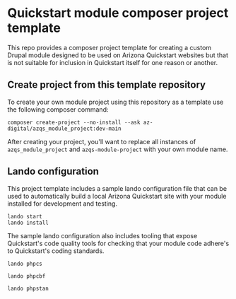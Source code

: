 # Quickstart module composer project template

This repo provides a composer project template for creating a custom Drupal
module designed to be used on Arizona Quickstart websites but that is not
suitable for inclusion in Quickstart itself for one reason or another.

## Create project from this template repository
To create your own module project using this repository as a template use the
following composer command:
```
composer create-project --no-install --ask az-digital/azqs_module_project:dev-main
```

After creating your project, you'll want to replace all instances of
`azqs_module_project` and `azqs-module-project` with your own module name.

## Lando configuration
This project template includes a sample lando configuration file that can be
used to automatically build a local Arizona Quickstart site with your module
installed for development and testing.
```
lando start
lando install
```

The sample lando configuration also includes tooling that expose Quickstart's
code quality tools for checking that your module code adhere's to Quickstart's
coding standards.
```
lando phpcs

lando phpcbf

lando phpstan
```
